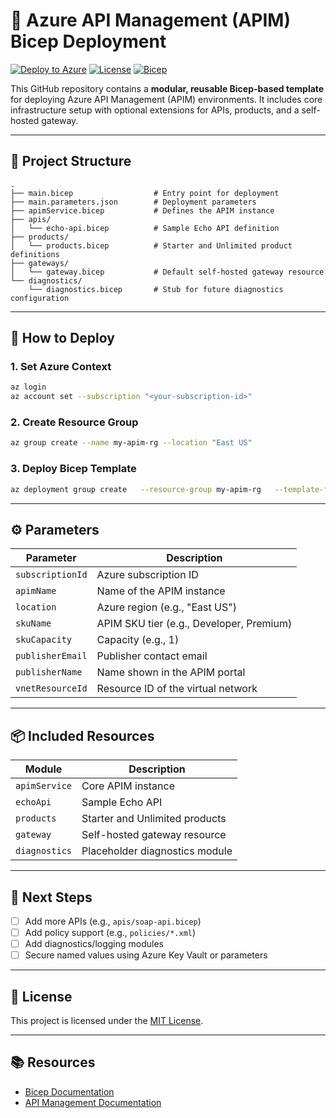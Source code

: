# 🚀 Azure API Management (APIM) Bicep Deployment

[![Deploy to Azure](https://aka.ms/deploytoazurebutton)](https://portal.azure.com/#create/Microsoft.Template)
[![License](https://img.shields.io/badge/license-MIT-blue.svg)](LICENSE)
[![Bicep](https://img.shields.io/badge/Bicep-Azure-blue?logo=azure)](https://learn.microsoft.com/azure/azure-resource-manager/bicep/)

This GitHub repository contains a **modular, reusable Bicep-based template** for deploying Azure API Management (APIM) environments. It includes core infrastructure setup with optional extensions for APIs, products, and a self-hosted gateway.

---

## 📁 Project Structure

```
.
├── main.bicep                  # Entry point for deployment
├── main.parameters.json        # Deployment parameters
├── apimService.bicep           # Defines the APIM instance
├── apis/
│   └── echo-api.bicep          # Sample Echo API definition
├── products/
│   └── products.bicep          # Starter and Unlimited product definitions
├── gateways/
│   └── gateway.bicep           # Default self-hosted gateway resource
└── diagnostics/
    └── diagnostics.bicep       # Stub for future diagnostics configuration
```

---

## 🚀 How to Deploy

### 1. Set Azure Context

```bash
az login
az account set --subscription "<your-subscription-id>"
```

### 2. Create Resource Group

```bash
az group create --name my-apim-rg --location "East US"
```

### 3. Deploy Bicep Template

```bash
az deployment group create   --resource-group my-apim-rg   --template-file main.bicep   --parameters @main.parameters.json
```

---

## ⚙️ Parameters

| Parameter         | Description                                 |
|------------------|---------------------------------------------|
| `subscriptionId` | Azure subscription ID                       |
| `apimName`       | Name of the APIM instance                   |
| `location`       | Azure region (e.g., "East US")              |
| `skuName`        | APIM SKU tier (e.g., Developer, Premium)    |
| `skuCapacity`    | Capacity (e.g., 1)                          |
| `publisherEmail` | Publisher contact email                     |
| `publisherName`  | Name shown in the APIM portal               |
| `vnetResourceId` | Resource ID of the virtual network          |

---

## 📦 Included Resources

| Module         | Description                                |
|----------------|--------------------------------------------|
| `apimService`  | Core APIM instance                         |
| `echoApi`      | Sample Echo API                            |
| `products`     | Starter and Unlimited products             |
| `gateway`      | Self-hosted gateway resource               |
| `diagnostics`  | Placeholder diagnostics module             |

---

## 🧭 Next Steps

- [ ] Add more APIs (e.g., `apis/soap-api.bicep`)
- [ ] Add policy support (e.g., `policies/*.xml`)
- [ ] Add diagnostics/logging modules
- [ ] Secure named values using Azure Key Vault or parameters

---

## 📝 License

This project is licensed under the [MIT License](LICENSE).

---

## 📚 Resources

- [Bicep Documentation](https://learn.microsoft.com/azure/azure-resource-manager/bicep/)
- [API Management Documentation](https://learn.microsoft.com/azure/api-management/)

